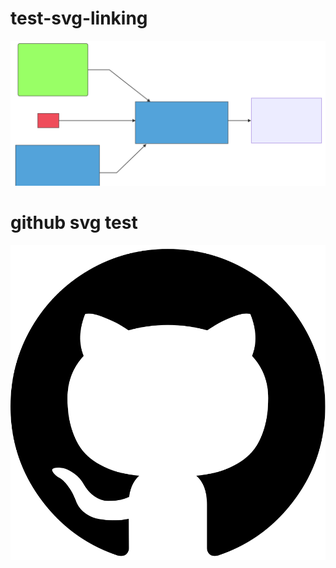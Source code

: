 # test-svg-linking


![Alt text](./build-process.svg?sanitize=true)



# github svg test

<img src="./25231.svg?sanitize=true">
